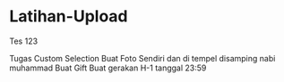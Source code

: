 # Latihan-Upload
Tes 123







Tugas Custom Selection Buat Foto Sendiri dan di tempel disamping nabi muhammad
Buat Gift Buat gerakan
H-1 tanggal 23:59
